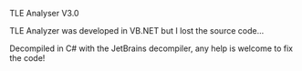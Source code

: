TLE Analyser V3.0

TLE Analyzer was developed in VB.NET but I lost the source code...

Decompiled in C# with the JetBrains decompiler, any help is welcome to fix the code!
